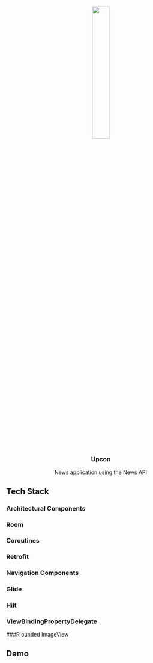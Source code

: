 <!-- PROJECT LOGO -->
<br />
<div align="center">

  <a href='https://svgshare.com/s/mNW' ><img src='https://svgshare.com/i/mNW.svg' title='' width=30% heigth=30%/></a>
  

  <h3 align="center">Upcon</h3>

  <p align="center">
    News application using the News API
  </p>
</div>

## Tech Stack

### Architectural Components
### Room
### Coroutines
### Retrofit
### Navigation Components
### Glide
### Hilt
### ViewBindingPropertyDelegate
###R ounded ImageView


## Demo

